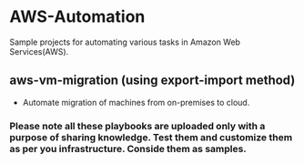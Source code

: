 # AWS-Automation

Sample projects for automating various tasks in Amazon Web Services(AWS).

## aws-vm-migration (using export-import method)
- Automate migration of machines from on-premises to cloud.



### Please note all these playbooks are uploaded only with a purpose of sharing knowledge. Test them and customize them as per you infrastructure. Conside them as samples.

